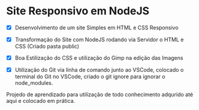 # **Site Responsivo em NodeJS**

- [X] Desenvolvimento de um site Simples em HTML e CSS Responsivo

- [X] Transformação do Site com NodeJS rodando via Servidor o HTML e CSS (Criado pasta public)

- [X] Boa Estilização do CSS e utilização do Gimp na edição das Imagens

- [X] Utilização do Git via linha de comando junto ao VSCode, colocado o terminal 
do Git no VSCode, criado o git ignore para ignorar o node_modules. 

Projedo de aprendizado para utilização de todo conhecimento adqurido até aqui e colocado em prática.